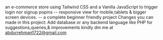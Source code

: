 an e-commerce store using Tailwind CSS and a Vanilla JavaScript to trigger login nor signup popins
-- responsive view for mobile,tablets & bigger screen devices.
-- a complete beginner friendly project
Changes you can made in this project:
Add database or any backend language like PHP
for suggestions,queries,& improvements kindly dm me at abdurrehman1722@gmail.com